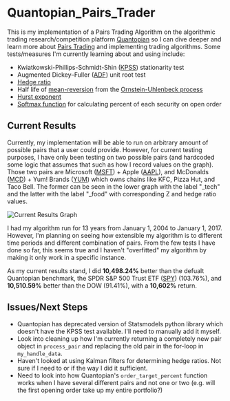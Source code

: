 # Quantopian_Pairs_Trader
This is my implementation of a Pairs Trading Algorithm on the algorithmic trading research/competition platform [Quantopian](https://www.quantopian.com/home) so I can dive deeper and learn more about [Pairs Trading](http://www.investopedia.com/university/guide-pairs-trading/) and implementing trading algorithms. Some tests/measures I'm currently learning about and using include:

* Kwiatkowski-Phillips-Schmidt-Shin ([KPSS](https://en.wikipedia.org/wiki/KPSS_test)) stationarity test
* Augmented Dickey–Fuller ([ADF](https://en.wikipedia.org/wiki/Augmented_Dickey%E2%80%93Fuller_test)) unit root test
* [Hedge ratio](http://www.investopedia.com/terms/h/hedgeratio.asp)
* Half life of [mean-reversion](http://www.investopedia.com/terms/m/meanreversion.asp) from the [Ornstein-Uhlenbeck process](https://en.wikipedia.org/wiki/Ornstein%E2%80%93Uhlenbeck_process)
* [Hurst exponent](https://en.wikipedia.org/wiki/Hurst_exponent)
* [Softmax function](https://en.wikipedia.org/wiki/Softmax_function) for calculating percent of each security on open order

## Current Results
Currently, my implementation will be able to run on arbitrary amount of possible pairs that a user could provide. However, for current testing purposes, I have only been testing on two possible pairs (and hardcoded some logic that assumes that such as how I record values on the graph). Those two pairs are Microsoft ([MSFT](http://www.google.ca/finance?q=MSFT&ei=FD-ZWcHDKNHejAHt4p-IBA)) + Apple ([AAPL](http://www.google.ca/finance?q=AAPL&ei=-T6ZWaGkKIaO2AbyxbCIBQ)), and McDonalds ([MCD](http://www.google.ca/finance?q=MCD&ei=LT-ZWbHmLIaO2AbyxbCIBQ)) + Yum! Brands ([YUM](http://www.google.ca/finance?q=YUM&ei=PT-ZWcnHCsK42Aac35GoCQ)) which owns chains like KFC, Pizza Hut, and Taco Bell. The former can be seen in the lower graph with the label "\_tech" and the latter with the label "\_food" with corresponding Z and hedge ratio values.

![Current Results Graph](https://raw.githubusercontent.com/bartchr808/Quantopian_Pairs_Trader/master/current_results.png "Current Results Graph")

I had my algorithm run for 13 years from January 1, 2004 to January 1, 2017. However, I'm planning on seeing how extensible my algorithm is to different time periods and different combination of pairs. From the few tests I have done so far, this seems true and I haven't "overfitted" my algorithm by making it only work in a specific instance.

As my current results stand, I did **10,498.24%** better than the defualt Quantopian benchmark, the SPDR S&P 500 Trust ETF ([SPY](http://www.google.ca/finance?q=SPY&ei=7z6ZWYiaLo2gjAGFs4OYAg)) (103.76%), and **10,510.59%** better than the DOW (91.41%), with a **10,602%** return.

## Issues/Next Steps
* Quantopian has deprecated version of Statsmodels python library which doesn't have the KPSS test available. I'll need to manually add it myself.
* Look into cleaning up how I'm currently returning a completely new pair object in `process_pair` and replacing the old pair in the for-loop in `my_handle_data`.
* Haven't looked at using Kalman filters for determining hedge ratios. Not sure if I need to or if the way I did it sufficient.
* Need to look into how Quantopian's `order_target_percent` function works when I have several different pairs and not one or two (e.g. will the first opening order take up my entire portfolio?) 
